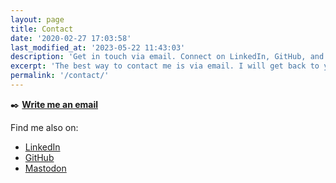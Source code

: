 ```yaml
---
layout: page
title: Contact
date: '2020-02-27 17:03:58'
last_modified_at: '2023-05-22 11:43:03'
description: 'Get in touch via email. Connect on LinkedIn, GitHub, and Mastodon.'
excerpt: 'The best way to contact me is via email. I will get back to you in a few days.'
permalink: '/contact/'
---
```

<div class="my-5">
  <p class="text-center">✒️ <a href="mailto:contacts@silviamaggidesign.com"><strong>Write me an email</strong></a></p>
</div>

Find me also on:

- [LinkedIn](https://www.linkedin.com/in/silviamaggi/)
- [GitHub](https://github.com/silviamaggi)
- [Mastodon](https://indieweb.social/@silviamaggi)